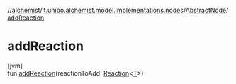 //[alchemist](../../../index.md)/[it.unibo.alchemist.model.implementations.nodes](../index.md)/[AbstractNode](index.md)/[addReaction](add-reaction.md)

# addReaction

[jvm]\
fun [addReaction](add-reaction.md)(reactionToAdd: [Reaction](../../it.unibo.alchemist.model.interfaces/-reaction/index.md)<[T](../../it.unibo.alchemist/-supported-incarnations/get.md)>)
